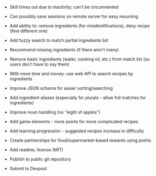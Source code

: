 * Skill times out due to inactivity; can't be circumvented
* Can possibly save sessions on remote server for easy resuming


* Add ability to: remove ingredients (for misidentifications), deny recipe (find different one)


* Add fuzzy search to match partial ingredients list
* Recommend missing ingredients (if there aren't many)
* Remove basic ingredients (water, cooking oil, etc.) from match list (so users don't have to say them)


* With more time and money: use web API to search recipes by ingredients
* Improve JSON schema for easier sorting/searching
* Add ingredient aliases (especially for plurals - allow full matches for ingredients)


* Improve noun handling (no "eight of apples")


* Add game elements - more points for more complicated recipes
* Add learning progression - suggested recipes increase in difficulty
* Create partnerships for food/supermarket-based rewards using points


* Add readme, license (MIT)
* Publish to public git repository
* Submit to Devpost
